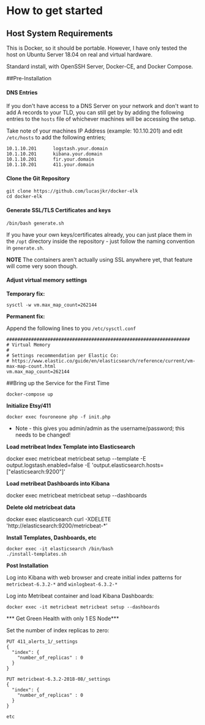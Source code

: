 # How to get started

## Host System Requirements

This is Docker, so it should be portable. However, I have only tested the host on Ubuntu Server 18.04 on real and virtual hardware. 

Standard install, with OpenSSH Server, Docker-CE, and Docker Compose.

##Pre-Installation

#### DNS Entries

If you don't have access to a DNS Server on your network and don't want to add A records to your TLD, you can still get by by adding the following entries to the `hosts` file of whichever machines will be accessing the setup.

Take note of your machines IP Address (example: 10.1.10.201) and edit `/etc/hosts` to add the following entries;

```
10.1.10.201      logstash.your.domain
10.1.10.201      kibana.your.domain
10.1.10.201      fir.your.domain
10.1.10.201      411.your.domain

```

#### Clone the Git Repository

```
git clone https://github.com/lucasjkr/docker-elk
cd docker-elk
```

#### Generate SSL/TLS Certificates and keys

```
/bin/bash generate.sh
```

If you have your own keys/certificates already, you can just place them in the `/opt` directory inside the repository - just follow the naming convention in `generate.sh`.

**NOTE** The containers aren't actually using SSL anywhere yet, that feature will come very soon though.


#### Adjust virtual memory settings

**Temporary fix:**

```
sysctl -w vm.max_map_count=262144
```

**Permanent fix:**

Append the following lines to you `/etc/sysctl.conf`

```
###################################################################
# Virtual Memory
#
# Settings recommendation per Elastic Co:
# https://www.elastic.co/guide/en/elasticsearch/reference/current/vm-max-map-count.html
vm.max_map_count=262144
```


##Bring up the Service for the First Time
```
docker-compose up
```

**Initialize Etsy/411**
```
docker exec fouroneone php -f init.php
```
* Note - this gives you admin/admin as the username/password; this needs to be changed!


**Load metribeat Index Template into Elasticsearch**

docker exec metricbeat metricbeat setup --template -E output.logstash.enabled=false -E 'output.elasticsearch.hosts=["elasticsearch:9200"]'

**Load metribeat Dashboards into Kibana**

docker exec metricbeat metricbeat setup --dashboards

**Delete old metricbeat data**

docker exec elasticsearch curl -XDELETE 'http://elasticsearch:9200/metricbeat-*'





**Install Templates, Dashboards, etc**
```
docker exec -it elasticsearch /bin/bash
./install-templates.sh

```


**Post Installation**

Log into Kibana with web browser and create initial index patterns for `metricbeat-6.3.2-*` and
`winlogbeat-6.3.2-*`

Log into Metribeat container and load Kibana Dashboards:

```
docker exec -it metricbeat metricbeat setup --dashboards
```

*** Get Green Health with only 1 ES Node***

Set the number of index replicas to zero:
```
PUT 411_alerts_1/_settings
{
  "index": {
    "number_of_replicas" : 0
  }
}

PUT metricbeat-6.3.2-2018-08/_settings
{
  "index": {
    "number_of_replicas" : 0
  }
}

etc

```
